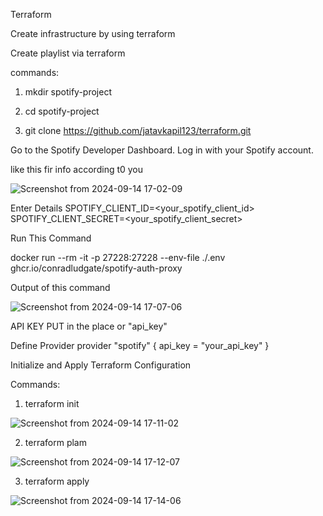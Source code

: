 Terraform

Create infrastructure by using terraform

Create playlist via terraform

commands:

1. mkdir spotify-project
   
2. cd spotify-project

3. git clone https://github.com/jatavkapil123/terraform.git

Go to the Spotify Developer Dashboard.
Log in with your Spotify account.

like this fir info according t0 you 

![Screenshot from 2024-09-14 17-02-09](https://github.com/user-attachments/assets/ff966bbd-96aa-4726-a754-17a21a35769f)

Enter Details
SPOTIFY_CLIENT_ID=<your_spotify_client_id>
SPOTIFY_CLIENT_SECRET=<your_spotify_client_secret>

Run This Command

docker run --rm -it -p 27228:27228 --env-file ./.env ghcr.io/conradludgate/spotify-auth-proxy

Output of this command

![Screenshot from 2024-09-14 17-07-06](https://github.com/user-attachments/assets/13f6f082-8c0f-4047-9f97-5c64a52c014a)

API KEY PUT in the place or "api_key"

Define Provider
provider "spotify" {
  api_key = "your_api_key"
}

Initialize and Apply Terraform Configuration

Commands:

1. terraform init

![Screenshot from 2024-09-14 17-11-02](https://github.com/user-attachments/assets/20399623-6ed2-4d20-827e-963cab9e038e)

2. terraform plam

![Screenshot from 2024-09-14 17-12-07](https://github.com/user-attachments/assets/70742cf0-f267-4056-9e63-cf2b7507428d)

3. terraform apply

![Screenshot from 2024-09-14 17-14-06](https://github.com/user-attachments/assets/149b2e04-0f49-4781-97e6-cd05739eb36c)
